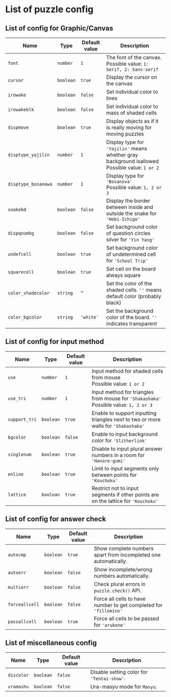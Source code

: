 # List of puzzle config

## List of config for Graphic/Canvas

|Name|Type|Default value|Description|
|---|---|---|---|
|`font`|`number`|`1`|The font of the canvas.  <br> Possible value: `1: Serif, 2: Sans-serif`|
|`cursor`|`boolean`|`true`|Display the cursor on the canvas|
|`irowake`|`boolean`|`false`|Set individual color to lines|
|`irowakeblk`|`boolean`|`false`|Set individual color to mass of shaded cells|
|`dispmove`|`boolean`|`true`|Display objects as if it is really moving for moving puzzles|
|`disptype_yajilin`|`number`|`1`|Display type for `'Yajilin'` means whether gray background isallowed <br> Possible value: `1 or 2`|
|`disptype_bosanowa`|`number`|`1`|Display type for `'Bosanova'` <br> Possible value: `1, 2 or 3`|
|`snakebd`|`boolean`|`false`|Display the border between inside and outside the snake for `'Hebi-Ichigo'`|
|`dispqnumbg`|`boolean`|`false`|Set background color of question circles silver for `'Yin Yang'`|
|`undefcell`|`boolean`|`true`|Set background color of undetermined cell for `'School Trip'`|
|`squarecell`|`boolean`|`true`|Set cell on the board always square|
|`color_shadecolor`|`string`|''|Set the color of the shaded cells. `''` means default color (probably black)|
|`color_bgcolor`|`string`|`'white'`|Set the background color of the board. `''` indicates transparent|

## List of config for input method

|Name|Type|Default value|Description|
|---|---|---|---|
|`use`|`number`|`1`|Input method for shaded cells from mouse <br> Possible value: `1 or 2`|
|`use_tri`|`number`|`1`|Input method for triangles from mouse for `'Shakashaka'` <br> Possible value: `1, 2 or 3`|
|`support_tri`|`boolean`|`true`|Enable to support inputting triangles next to two or more walls for `'Shakashaka'`|
|`bgcolor`|`boolean`|`false`|Enable to input background color for `'Slitherlink'`|
|`singlenum`|`boolean`|`true`|Disable to input plural answer numbers in a room for `'Hanare-gumi'`|
|`enline`|`boolean`|`true`|Limit to input segments only between points for `'Kouchoku'`|
|`lattice`|`boolean`|`true`|Restrict not to input segments if other points are on the lattice for `'Kouchoku'`|

## List of config for answer check

|Name|Type|Default value|Description|
|---|---|---|---|
|`autocmp`|`boolean`|`true`|Show complete numbers apart from incompleted one automatically.|
|`autoerr`|`boolean`|`false`|Show incomplete/wrong numbers automatically.|
|`multierr`|`boolean`|`false`|Check plural errors in `puzzle.check()` API.|
|`forceallcell`|`boolean`|`false`|Force all cells to have number to get completed for `'fillomino'`|
|`passallcell`|`boolean`|`true`|Force all cells to be passed for `'arukone'`|

## List of miscellaneous config

|Name|Type|Default value|Description|
|---|---|---|---|
|`discolor`|`boolean`|`false`|Disable setting color for `'Tentai-show'`.|
|`uramashu`|`boolean`|`false`|Ura-masyu mode for `Masyu`.|
